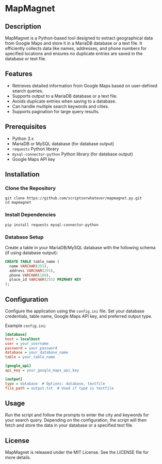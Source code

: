 # MapMagnet

## Description
MapMagnet is a Python-based tool designed to extract geographical data from Google Maps and store it in a MariaDB database or a text file. It efficiently collects data like names, addresses, and phone numbers for specified locations and ensures no duplicate entries are saved in the database or text file.

## Features
- Retrieves detailed information from Google Maps based on user-defined search queries.
- Supports output to a MariaDB database or a text file.
- Avoids duplicate entries when saving to a database.
- Can handle multiple search keywords and cities.
- Supports pagination for large query results.

## Prerequisites
- Python 3.x
- MariaDB or MySQL database (for database output)
- `requests` Python library
- `mysql-connector-python` Python library (for database output)
- Google Maps API key

## Installation

### Clone the Repository
```
git clone https://github.com/scriptsorwhatever/mapmagnet.py.git
cd mapmagnet
```

### Install Dependencies
```
pip install requests mysql-connector-python
```

### Database Setup
Create a table in your MariaDB/MySQL database with the following schema (if using database output):
```sql
CREATE TABLE table_name (
  name VARCHAR(255),
  address VARCHAR(255),
  phone VARCHAR(100),
  place_id VARCHAR(255) PRIMARY KEY
);
```

## Configuration
Configure the application using the `config.ini` file. Set your database credentials, table name, Google Maps API key, and preferred output type.

Example `config.ini`:
```ini
[database]
host = localhost
user = your_username
password = your_password
database = your_database_name
table = your_table_name

[google_api]
api_key = your_google_maps_api_key

[output]
type = database  # Options: database, textfile
file_path = output.txt  # Used if type is textfile
```

## Usage
Run the script and follow the prompts to enter the city and keywords for your search query. Depending on the configuration, the script will then fetch and store the data in your database or a specified text file.

## License
MapMagnet is released under the MIT License. See the LICENSE file for more details.
